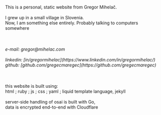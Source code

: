<br>
This is a personal, static website from Gregor Mihelač.<br>
<br>
I grew up in a small village in Slovenia.<br>
Now, I am something else entirely. Probably talking to computers somewhere<br>
<br>
<br>
<br>
<i>e-mail: gregor@mihelac.com<br>
<br>
linkedin: [in/gregormihelac](https://www.linkedin.com/in/gregormihelac/)
<br>
github: [github.com/gregecmaregec](https://github.com/gregecmaregec)</i>
<br>
<br>
<br>
<br>
this website is built using:<br>
html ; ruby ; js ; css ; yaml ; liquid template language, jekyll
<br>
<br>
server-side handling of osai is built with Go,<br>
data is encrypted end-to-end with Cloudflare
